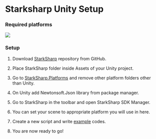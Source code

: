<h1>Starksharp Unity Setup</h1>

<h3>Required platforms</h3>

<img src="https://img.shields.io/badge/Unity-2020 LTS+-green">

<h3>Setup</h3>

1. Download [StarkSharp](../StarkSharp/) repository from GitHub.

2. Place StarkSharp folder inside Assets of your Unity project.

3. Go to [StarkSharp.Platforms](../StarkSharp/StarkSharp.Platforms/) and remove other platform folders other than Unity.

4. On Unity add Newtonsoft.Json library from package manager.

5. Go to StarkSharp in the toolbar and open StarkSharp SDK Manager.

6. You can set your scene to appropriate platform you will use in here.

7. Create a new script and write [example](../StarkSharp/StarkSharp.Examples/) codes.

8. You are now ready to go!
